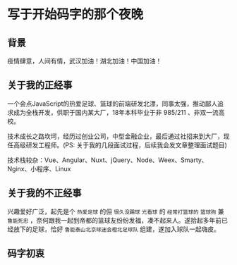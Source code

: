 # 写于开始码字的那个夜晚

## 背景
疫情肆意，人间有情，武汉加油！湖北加油！中国加油！

## 关于我的正经事
一个会点JavaScript的热爱足球、篮球的前端研发北漂，同事太强，推动鄙人追求成为全栈开发，供职于国内某大厂，18年本科毕业于非 985/211 、非双一流高校。

技术成长之路坎坷，经历过创业公司，中型金融企业，最后通过社招来到大厂，现任高级研发工程师。(PS: 关于我的几段面试过程，后续我会发文章整理面试题目)

技术栈较杂：Vue、Angular、Nuxt、jQuery、Node、Weex、Smarty、Nginx、小程序、Linux

## 关于我的不正经事

兴趣爱好广泛，起先是个 `热爱足球` 的但 `很久没踢球` `光看球` 的 `经常打篮球的` `篮球狗` 兼 `鲁能死忠` ，奈何跟我一起到帝都的篮球友纷纷发福，凑不起来人。遂拾起多年前已经放下的足球，恰好 `鲁能泰山北京球迷会橙北足球队` 组建，遂加入球队一起嗨皮。 

## 码字初衷